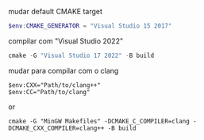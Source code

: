 mudar default CMAKE target

```powershell
$env:CMAKE_GENERATOR = "Visual Studio 15 2017"
```

compilar com "Visual Studio 2022"
```powershell
cmake -G "Visual Studio 17 2022" -B build
```

mudar para compilar com o clang

```
$env:CXX="Path/to/clang++"  
$env:CC="Path/to/clang"   
```

or

```
cmake -G "MinGW Makefiles" -DCMAKE_C_COMPILER=clang -DCMAKE_CXX_COMPILER=clang++ -B build
```
